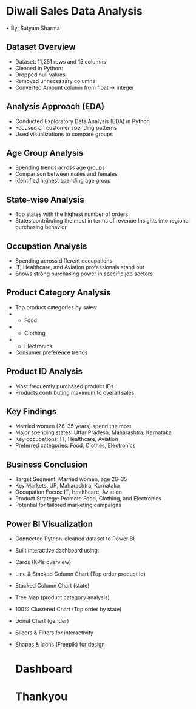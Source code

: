 # Diwali Sales Data Analysis 
• By: Satyam Sharma 
## Dataset Overview 
- Dataset: 11,251 rows and 15 columns 
- Cleaned in Python: 
- Dropped null values 
- Removed unnecessary columns 
- Converted Amount column from float → integer 
## Analysis Approach (EDA) 
- Conducted Exploratory Data Analysis (EDA) in Python 
- Focused on customer spending patterns 
- Used visualizations to compare groups 
## Age Group Analysis 
- Spending trends across age groups 
- Comparison between males and females 
- Identified highest spending age group 
## State-wise Analysis 
- Top states with the highest number of orders 
- States contributing the most in terms of revenue
 Insights into regional purchasing behavior 
## Occupation Analysis 
- Spending across different occupations 
- IT, Healthcare, and Aviation professionals stand out 
- Shows strong purchasing power in specific job sectors 
## Product Category Analysis 
- Top product categories by sales: 
- - Food 
- - Clothing 
- - Electronics 
- Consumer preference trends 
## Product ID Analysis 
- Most frequently purchased product IDs 
- Products contributing maximum to overall sales
## Key Findings 
- Married women (26–35 years) spend the most 
- Major spending states: Uttar Pradesh, Maharashtra, Karnataka 
- Key occupations: IT, Healthcare, Aviation 
- Preferred categories: Food, Clothes, Electronics
## Business Conclusion 
- Target Segment: Married women, age 26–35 
- Key Markets: UP, Maharashtra, Karnataka 
- Occupation Focus: IT, Healthcare, Aviation 
- Product Strategy: Promote Food, Clothing, and Electronics 
- Potential for tailored marketing campaigns 
## Power BI Visualization 
- Connected Python-cleaned dataset to Power BI 
- Built interactive dashboard using: 
- Cards (KPIs overview) 
- Line & Stacked Column Chart (Top order product id) 
- Stacked Column Chart (state) 
- Tree Map (product category analysis) 
- 100% Clustered Chart (Top order by state) 
- Donut Chart (gender) 
- Slicers & Filters for interactivity 
- Shapes & Icons (Freepik) for design

  # Dashboard
  

  # Thankyou
